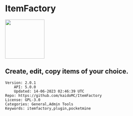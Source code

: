 # ItemFactory
<img src="https://raw.githubusercontent.com/kaidoMC/ItemFactory/33de6cffa2d6ebd118435eaa3a262da6a0c3719e/icon.png" width="128" height="128" />

## Create, edit, copy items of your choice.
```properties
Version: 2.0.1
    API: 5.0.0
    Updated: 14-06-2023 02:46:39 UTC
Repo: https://github.com/kaidoMC/ItemFactory
License: GPL-3.0
Categories: General,Admin Tools
Keywords: itemfactory,plugin,pocketmine
```